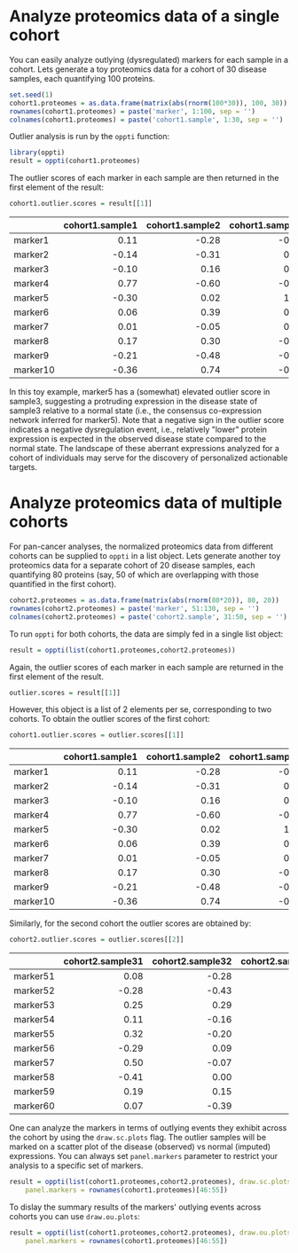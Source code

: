 Analyze proteomics data of a single cohort
==========================================

You can easily analyze outlying (dysregulated) markers for each sample in a cohort. Lets generate a toy proteomics data for a cohort of 30 disease samples, each quantifying 100 proteins.

``` r
set.seed(1)
cohort1.proteomes = as.data.frame(matrix(abs(rnorm(100*30)), 100, 30)) 
rownames(cohort1.proteomes) = paste('marker', 1:100, sep = '')
colnames(cohort1.proteomes) = paste('cohort1.sample', 1:30, sep = '')
```

Outlier analysis is run by the `oppti` function:

``` r
library(oppti)
result = oppti(cohort1.proteomes)
```

The outlier scores of each marker in each sample are then returned in the first element of the result:

``` r
cohort1.outlier.scores = result[[1]] 
```

|          |  cohort1.sample1|  cohort1.sample2|  cohort1.sample3|  cohort1.sample4|
|----------|----------------:|----------------:|----------------:|----------------:|
| marker1  |             0.11|            -0.28|            -0.31|             0.12|
| marker2  |            -0.14|            -0.31|             0.32|            -0.08|
| marker3  |            -0.10|             0.16|             0.55|             0.65|
| marker4  |             0.77|            -0.60|            -0.68|            -0.18|
| marker5  |            -0.30|             0.02|             1.62|             1.01|
| marker6  |             0.06|             0.39|             0.77|             0.55|
| marker7  |             0.01|            -0.05|             0.00|            -0.06|
| marker8  |             0.17|             0.30|            -0.01|            -0.02|
| marker9  |            -0.21|            -0.48|            -0.80|             0.02|
| marker10 |            -0.36|             0.74|            -0.36|            -0.55|

In this toy example, marker5 has a (somewhat) elevated outlier score in sample3, suggesting a protruding expression in the disease state of sample3 relative to a normal state (i.e., the consensus co-expression network inferred for marker5). Note that a negative sign in the outlier score indicates a negative dysregulation event, i.e., relatively "lower" protein expression is expected in the observed disease state compared to the normal state. The landscape of these aberrant expressions analyzed for a cohort of individuals may serve for the discovery of personalized actionable targets.

Analyze proteomics data of multiple cohorts
===========================================

For pan-cancer analyses, the normalized proteomics data from different cohorts can be supplied to `oppti` in a list object. Lets generate another toy proteomics data for a separate cohort of 20 disease samples, each quantifying 80 proteins (say, 50 of which are overlapping with those quantified in the first cohort).

``` r
cohort2.proteomes = as.data.frame(matrix(abs(rnorm(80*20)), 80, 20)) 
rownames(cohort2.proteomes) = paste('marker', 51:130, sep = '')
colnames(cohort2.proteomes) = paste('cohort2.sample', 31:50, sep = '')
```

To run `oppti` for both cohorts, the data are simply fed in a single list object:

``` r
result = oppti(list(cohort1.proteomes,cohort2.proteomes))
```

Again, the outlier scores of each marker in each sample are returned in the first element of the result.

``` r
outlier.scores = result[[1]]
```

However, this object is a list of 2 elements per se, corresponding to two cohorts. To obtain the outlier scores of the first cohort:

``` r
cohort1.outlier.scores = outlier.scores[[1]]
```

|          |  cohort1.sample1|  cohort1.sample2|  cohort1.sample3|  cohort1.sample4|
|----------|----------------:|----------------:|----------------:|----------------:|
| marker1  |             0.11|            -0.28|            -0.31|             0.12|
| marker2  |            -0.14|            -0.31|             0.32|            -0.08|
| marker3  |            -0.10|             0.16|             0.55|             0.65|
| marker4  |             0.77|            -0.60|            -0.68|            -0.18|
| marker5  |            -0.30|             0.02|             1.62|             1.01|
| marker6  |             0.06|             0.39|             0.77|             0.55|
| marker7  |             0.01|            -0.05|             0.00|            -0.06|
| marker8  |             0.17|             0.30|            -0.01|            -0.02|
| marker9  |            -0.21|            -0.48|            -0.80|             0.02|
| marker10 |            -0.36|             0.74|            -0.36|            -0.55|

Similarly, for the second cohort the outlier scores are obtained by:

``` r
cohort2.outlier.scores = outlier.scores[[2]]
```

|          |  cohort2.sample31|  cohort2.sample32|  cohort2.sample33|  cohort2.sample34|
|----------|-----------------:|-----------------:|-----------------:|-----------------:|
| marker51 |              0.08|             -0.28|              0.23|             -0.17|
| marker52 |             -0.28|             -0.43|             -0.41|              0.13|
| marker53 |              0.25|              0.29|              0.00|             -0.13|
| marker54 |              0.11|             -0.16|              0.38|             -0.12|
| marker55 |              0.32|             -0.20|              0.67|              0.61|
| marker56 |             -0.29|              0.09|             -0.21|              0.23|
| marker57 |              0.50|             -0.07|              0.38|             -0.40|
| marker58 |             -0.41|              0.00|              0.23|              0.64|
| marker59 |              0.19|              0.15|             -0.15|             -0.03|
| marker60 |              0.07|             -0.39|              0.28|             -0.33|

One can analyze the markers in terms of outlying events they exhibit across the cohort by using the `draw.sc.plots` flag. The outlier samples will be marked on a scatter plot of the disease (observed) vs normal (imputed) expressions. You can always set `panel.markers` parameter to restrict your analysis to a specific set of markers.

``` r
result = oppti(list(cohort1.proteomes,cohort2.proteomes), draw.sc.plots = TRUE,
    panel.markers = rownames(cohort1.proteomes)[46:55])
```

To dislay the summary results of the markers' outlying events across cohorts you can use `draw.ou.plots`:

``` r
result = oppti(list(cohort1.proteomes,cohort2.proteomes), draw.ou.plots = TRUE,
    panel.markers = rownames(cohort1.proteomes)[46:55])
```
